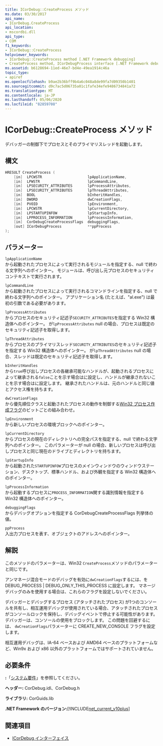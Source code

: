 ```yaml
---
title: ICorDebug::CreateProcess メソッド
ms.date: 03/30/2017
api_name:
- ICorDebug.CreateProcess
api_location:
- mscordbi.dll
api_type:
- COM
f1_keywords:
- ICorDebug::CreateProcess
helpviewer_keywords:
- ICorDebug::CreateProcess method [.NET Framework debugging]
- CreateProcess method, ICorDebugProcess interface [.NET Framework debugging]
ms.assetid: b6128694-11ed-46e7-bd4e-49ea1914c46a
topic_type:
- apiref
ms.openlocfilehash: b9ae2b36bff9b4a6c048a8de99fa7d09350b1401
ms.sourcegitcommit: d9c7ac5d06735a01c1fafe34efe9486734841a72
ms.translationtype: MT
ms.contentlocale: ja-JP
ms.lasthandoff: 05/06/2020
ms.locfileid: "82859708"
---
```

# <a name="icordebugcreateprocess-method"></a>ICorDebug::CreateProcess メソッド
デバッガーの制御下でプロセスとそのプライマリスレッドを起動します。  
  
## <a name="syntax"></a>構文  
  
```cpp  
HRESULT CreateProcess (  
    [in]  LPCWSTR                     lpApplicationName,  
    [in]  LPWSTR                      lpCommandLine,  
    [in]  LPSECURITY_ATTRIBUTES       lpProcessAttributes,  
    [in]  LPSECURITY_ATTRIBUTES       lpThreadAttributes,  
    [in]  BOOL                        bInheritHandles,  
    [in]  DWORD                       dwCreationFlags,  
    [in]  PVOID                       lpEnvironment,  
    [in]  LPCWSTR                     lpCurrentDirectory,  
    [in]  LPSTARTUPINFOW              lpStartupInfo,  
    [in]  LPPROCESS_INFORMATION       lpProcessInformation,  
    [in]  CorDebugCreateProcessFlags  debuggingFlags,  
    [out] ICorDebugProcess            **ppProcess  
);  
```  
  
## <a name="parameters"></a>パラメーター  
 `lpApplicationName`  
 から起動されたプロセスによって実行されるモジュールを指定する、null で終わる文字列へのポインター。 モジュールは、呼び出し元プロセスのセキュリティコンテキストで実行されます。  
  
 `lpCommandLine`  
 から起動されたプロセスによって実行されるコマンドラインを指定する、null で終わる文字列へのポインター。 アプリケーション名 (たとえば、"al.exe") は最初の引数である必要があります。  
  
 `lpProcessAttributes`  
 からプロセスのセキュリティ記述子`SECURITY_ATTRIBUTES`を指定する Win32 構造体へのポインター。 が`lpProcessAttributes` null の場合、プロセスは既定のセキュリティ記述子を取得します。  
  
 `lpThreadAttributes`  
 からプロセスのプライマリスレッド`SECURITY_ATTRIBUTES`のセキュリティ記述子を指定する Win32 構造体へのポインター。 が`lpThreadAttributes` null の場合、スレッドは既定のセキュリティ記述子を取得します。  
  
 `bInheritHandles`  
 から`true`呼び出しプロセスの各継承可能なハンドルが、起動されるプロセスによって継承される`false`ことを示す場合はに設定し、ハンドルが継承されないことを示す場合はに設定します。 継承されたハンドルは、元のハンドルと同じ値とアクセス権を持ちます。  
  
 `dwCreationFlags`  
 から優先順位クラスと起動されたプロセスの動作を制御する[Win32 プロセス作成フラグ](/windows/win32/procthread/process-creation-flags)のビットごとの組み合わせ。  
  
 `lpEnvironment`  
 から新しいプロセスの環境ブロックへのポインター。  
  
 `lpCurrentDirectory`  
 からプロセスの現在のディレクトリへの完全パスを指定する、null で終わる文字列へのポインター。 このパラメーターが null の場合、新しいプロセスは呼び出しプロセスと同じ現在のドライブとディレクトリを持ちます。  
  
 `lpStartupInfo`  
 から起動された`STARTUPINFOW`プロセスのメインウィンドウのウィンドウステーション、デスクトップ、標準ハンドル、および外観を指定する Win32 構造体へのポインター。  
  
 `lpProcessInformation`  
 から起動するプロセスに`PROCESS_INFORMATION`関する識別情報を指定する Win32 構造体へのポインター。  
  
 `debuggingFlags`  
 からデバッグオプションを指定する CorDebugCreateProcessFlags 列挙体の値。  
  
 `ppProcess`  
 入出力プロセスを表す、オブジェクトのアドレスへのポインター。  
  
## <a name="remarks"></a>解説  
 このメソッドのパラメーターは、Win32 `CreateProcess`メソッドのパラメーターと同じです。  
  
 アンマネージ混合モードのデバッグを有効に`dwCreationFlags`するには、を DEBUG_PROCESS &#124; DEBUG_ONLY_THIS_PROCESS に設定します。 マネージデバッグのみを使用する場合は、これらのフラグを設定しないでください。  
  
 デバッガーとデバッグするプロセス (アタッチされたプロセス) が1つのコンソールを共有し、相互運用デバッグが使用されている場合、アタッチされたプロセスがコンソールロックを保持し、デバッグイベントで停止する可能性があります。 デバッガーは、コンソールの使用をブロックします。 この問題を回避するには、 `dwCreationFlags`パラメーターに CREATE_NEW_CONSOLE フラグを設定します。  
  
 相互運用デバッグは、IA-64 ベースおよび AMD64 ベースのプラットフォームなど、Win9x および x86 以外のプラットフォームではサポートされていません。  
  
## <a name="requirements"></a>必要条件  
 **:**「[システム要件](../../get-started/system-requirements.md)」を参照してください。  
  
 **ヘッダー:** CorDebug.idl、CorDebug.h  
  
 **ライブラリ:** CorGuids.lib  
  
 **.NET Framework のバージョン:**[!INCLUDE[net_current_v10plus](../../../../includes/net-current-v10plus-md.md)]  
  
## <a name="see-also"></a>関連項目

- [ICorDebug インターフェイス](icordebug-interface.md)
